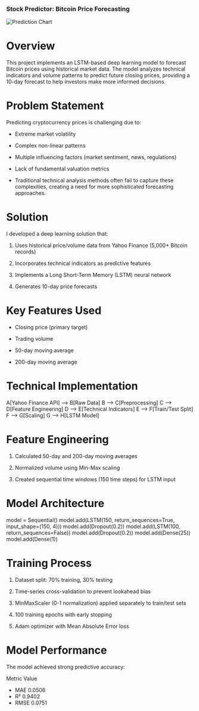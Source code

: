 ### Stock Predictor: Bitcoin Price Forecasting

![Prediction Chart](Screenshot(24).png)

# Overview
This project implements an LSTM-based deep learning model to forecast Bitcoin prices using historical market data.
The model analyzes technical indicators and volume patterns to predict future closing prices,
providing a 10-day forecast to help investors make more informed decisions.

# Problem Statement
Predicting cryptocurrency prices is challenging due to:

* Extreme market volatility

* Complex non-linear patterns

* Multiple influencing factors (market sentiment, news, regulations)

* Lack of fundamental valuation metrics

* Traditional technical analysis methods often fail to capture these complexities, creating a need for more sophisticated forecasting approaches.

# Solution
 I developed a deep learning solution that:

1. Uses historical price/volume data from Yahoo Finance (5,000+ Bitcoin records)

2. Incorporates technical indicators as predictive features

3. Implements a Long Short-Term Memory (LSTM) neural network

4. Generates 10-day price forecasts

# Key Features Used
* Closing price (primary target)

* Trading volume

* 50-day moving average

* 200-day moving average

# Technical Implementation

A[Yahoo Finance API] --> B[Raw Data]
B --> C[Preprocessing]
C --> D[Feature Engineering]
D --> E[Technical Indicators]
E --> F[Train/Test Split]
F --> G[Scaling]
G --> H[LSTM Model]

# Feature Engineering
1. Calculated 50-day and 200-day moving averages

2. Normalized volume using Min-Max scaling

3. Created sequential time windows (150 time steps) for LSTM input

# Model Architecture
model = Sequential()
model.add(LSTM(150, return_sequences=True, input_shape=(150, 4)))
model.add(Dropout(0.2))
model.add(LSTM(100, return_sequences=False))
model.add(Dropout(0.2))
model.add(Dense(25))
model.add(Dense(1))

# Training Process
1. Dataset split: 70% training, 30% testing

2. Time-series cross-validation to prevent lookahead bias

3. MinMaxScaler (0-1 normalization) applied separately to train/test sets

4. 100 training epochs with early stopping

5. Adam optimizer with Mean Absolute Error loss

# Model Performance
The model achieved strong predictive accuracy:

Metric	Value 
* MAE	0.0506
* R²	0.9402
* RMSE	0.0751
